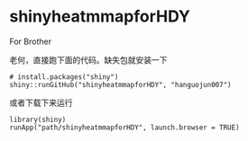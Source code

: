 # shinyheatmmapforHDY

For Brother

老何，直接跑下面的代码。缺失包就安装一下

```
# install.packages("shiny")
shiny::runGitHub("shinyheatmmapforHDY", "hanguojun007")
```

或者下载下来运行

```
library(shiny)
runApp("path/shinyheatmmapforHDY", launch.browser = TRUE)
```
